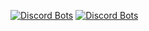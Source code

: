 [![Discord Bots](https://discordbots.org/api/widget/status/397149515192205324.svg)](https://discordbots.org/bot/397149515192205324)
[![Discord Bots](https://discordbots.org/api/widget/lib/397149515192205324.svg)](https://discordbots.org/bot/397149515192205324)
